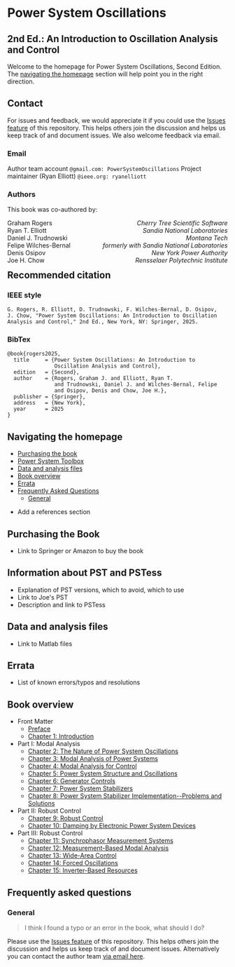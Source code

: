 # Power System Oscillations
## 2nd Ed.: An Introduction to Oscillation Analysis and Control

Welcome to the homepage for Power System Oscillations, Second
Edition. The [navigating the homepage](#navigating) section will
help point you in the right direction.

## Contact
For issues and feedback, we would appreciate it if you could use the
[Issues feature](https://github.com/PowerSystemOscillations/PowerSystemOscillations.github.io/issues)
of this repository. This helps others join the discussion and helps
us keep track of and document issues. We also welcome feedback via
email.

### Email
Author team account `@gmail.com: PowerSystemOscillations`
Project maintainer (Ryan Elliott) `@ieee.org: ryanelliott`<br />

### Authors
This book was co-authored by:
<p style="text-align:left;">
    <span style="float:left;">
        Graham Rogers
    </span>
    <span style="float:right;">
        <i>Cherry Tree Scientific Software</i>
    </span><br />
    <span style="float:left;">
        Ryan T. Elliott
    </span>
    <span style="float:right;">
        <i>Sandia National Laboratories</i>
    </span><br />
    <span style="float:left;">
        Daniel J. Trudnowski
    </span>
    <span style="float:right;">
        <i>Montana Tech</i>
    </span><br />
    <span style="float:left;">
        Felipe Wilches-Bernal
    </span>
    <span style="float:right;">
        <i>formerly with Sandia National Laboratories</i>
    </span><br />
    <span style="float:left;">
        Denis Osipov
    </span>
    <span style="float:right;">
        <i>New York Power Authority</i>
    </span><br />
    <span style="float:left;">
        Joe H. Chow
    </span>
    <span style="float:right;">
        <i>Rensselaer Polytechnic Institute</i>
    </span>
</p>

## Recommended citation
<a id="citation"></a>

### IEEE style

    G. Rogers, R. Elliott, D. Trudnowski, F. Wilches-Bernal, D. Osipov,
    J. Chow, "Power System Oscillations: An Introduction to Oscillation
    Analysis and Control," 2nd Ed., New York, NY: Springer, 2025.

### BibTex

    @book{rogers2025,
      title     = {Power System Oscillations: An Introduction to
                   Oscillation Analysis and Control},
      edition   = {Second},
      author    = {Rogers, Graham J. and Elliott, Ryan T.
                   and Trudnowski, Daniel J. and Wilches-Bernal, Felipe
                   and Osipov, Denis and Chow, Joe H.},
      publisher = {Springer},
      address   = {New York},
      year      = 2025
    }

## Navigating the homepage
<a id="navigating"></a>
- [Purchasing the book](#purchasing)
- [Power System Toolbox](#pst)
- [Data and analysis files](#data)
- [Book overview](#overview)
- [Errata](#errata)
- [Frequently Asked Questions](#faq)
    - [General](#general)

+ Add a references section

## Purchasing the Book
<a id="purchasing"></a>
+ Link to Springer or Amazon to buy the book

## Information about PST and PSTess
<a id="pst"></a>
+ Explanation of PST versions, which to avoid, which to use
+ Link to Joe's PST
+ Description and link to PSTess

## Data and analysis files
<a id="data"></a>
+ Link to Matlab files

## Errata
<a id="errata"></a>
+ List of known errors/typos and resolutions

## Book overview
<a id="overview"></a>
- Front Matter
    - [Preface](chapters/preface.md)
    - [Chapter 1: Introduction](chapters/chapter1.md)
- Part I: Modal Analysis
    - [Chapter 2: The Nature of Power System Oscillations](chapters/chapter2.md)
    - [Chapter 3: Modal Analysis of Power Systems](chapters/chapter3.md)
    - [Chapter 4: Modal Analysis for Control](chapters/chapter4.md)
    - [Chapter 5: Power System Structure and Oscillations](chapters/chapter5.md)
    - [Chapter 6: Generator Controls](chapters/chapter6.md)
    - [Chapter 7: Power System Stabilizers](chapters/chapter7.md)
    - [Chapter 8: Power System Stabilizer Implementation--Problems and Solutions](chapters/chapter8.md)
- Part II: Robust Control
    - [Chapter 9: Robust Control](chapters/chapter9.md)
    - [Chapter 10: Damping by Electronic Power System Devices](chapters/chapter10.md)
- Part III: Robust Control
    - [Chapter 11: Synchrophasor Measurement Systems](chapters/chapter11.md)
    - [Chapter 12: Measurement-Based Modal Analysis](chapters/chapter12.md)
    - [Chapter 13: Wide-Area Control](chapters/chapter13.md)
    - [Chapter 14: Forced Oscillations](chapters/chapter14.md)
    - [Chapter 15: Inverter-Based Resources](chapters/chapter15.md)

## Frequently asked questions
<a id="faq"></a>

### General
<a id="general"></a>

> I think I found a typo or an error in the book, what should I do?

Please use the
[Issues feature](https://github.com/PowerSystemOscillations/PowerSystemOscillations.github.io/issues)
of this repository. This helps others join the discussion and helps
us keep track of and document issues. Alternatively you can contact
the author team [via email here](mailto:powersystemoscillations@gmail.com).
